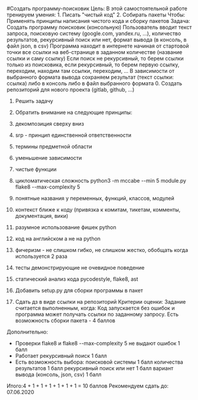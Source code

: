 #Создать программу-поисковик
Цель: В этой самостоятельной работе тренируем умения: 1. Писать "чистый код" 2. Собирать пакеты Чтобы: Применять принципы написания чистого кода и сборку пакетов Задача: Создать программу поисковик (консольную) Пользователь вводит текст запроса, поисковую систему (google.com, yandex.ru, ...), количество результатов, рекурсивный поиск или нет, формат вывода (в консоль, в файл json, в csv) Программа находит в интернете начиная от стартовой точки все ссылки на веб-странице в заданном количестве (название ссылки и саму ссылку) Если поиск не рекурсивный, то берем ссылки только из поисковика, если рекурсивный, то берем первую ссылку, переходим, находим там ссылки, переходим, ... В зависимости от выбранного формата вывода сохраняем результат (текст ссылки: ссылка) либо в консоль либо в файл выбранного формата
0. Создать репозиторий для нового проекта (gitlab, github, ...)

1. Решить задачу
2. Обратить внимание на следующие принципы:

1. декомпозиция сверху вниз
2. srp - принцип единственной ответственности
3. термины предметной области
4. уменьшение зависимости
5. чистые функции
6. цикломатическая сложность
python3 -m mccabe --min 5 module.py
flake8 --max-complexity 5
7. понятные названия у переменных, функций, классов, модулей
8. контекст ближе к коду (привязка к комитам, тикетам, комменты, документация, вики)
9. разумное использование фишек python
10. код на английском а не на python
11. фичеризм - не слишком гибко, не слишком жестко, обобщать когда используется 2 раза
12. тесты демонстрирующие не очевидное поведение
13. статический анализ кода pycodestyle, flake8, ast

4. Добавить setup.py для сборки программы в пакет

5. Сдать дз в виде ссылки на репозиторий
Критерии оценки: Задание считается выполненным, когда:
Код запускается без ошибок и программа может получать ссылки по заданному запросу. Есть возможность сборки пакета - 4 баллов

Дополнительно:
- Проверки flake8 и flake8 --max-complexity 5 не выдают ошибок 1 балл
- Работает рекурсивный поиск 1 балл
- Есть возможность выбора:
поисковой системы 1 балл
количества результатов 1 балл
рекурсивный поиск или нет 1 балл
вариант вывода (консоль, json, csv) 1 балл

Итого:4 + 1 + 1 + 1 + 1 + 1 + 1 = 10 баллов
Рекомендуем сдать до: 07.06.2020
